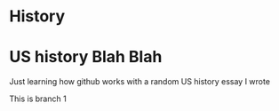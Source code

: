 # History

US history
Blah Blah
=======

Just learning how github works with a random US history essay I wrote

This is branch 1

